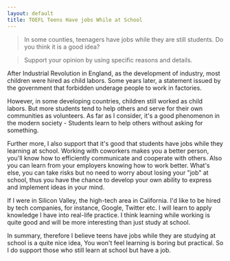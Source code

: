 ```yaml
---
layout: default
title: TOEFL Teens Have jobs While at School
---
```


> In some counties, teenagers have jobs while they are still students. Do you think it is a good idea?

> Support your opinion by using specific reasons and details.

After Industrial Revolution in England, as the development of industry, most children were hired as child labors. Some years later, a statement issued by the government that forbidden underage people to work in factories.

However, in some developing countries, children still worked as child labors. But more students tend to help others and serve for their own communities as volunteers. As far as I consider, it's a good phenomenon in the modern society - Students learn to help others without asking for something.

Further more, I also support that it's good that students have jobs while they learning at school. Working with coworkers makes you a better person, you'll know how to efficiently communicate and cooperate with others. Also you can learn from your employers knowing how to work better. What's else, you can take risks but no need to worry about losing your "job" at school, thus you have the chance to develop your own ability to express and implement ideas in your mind.

If I were in Silicon Valley, the high-tech area in California. I'd like to be hired by tech companies, for instance, Google, Twitter etc. I will learn to apply knowledge I have into real-life practice. I think learning while working is quite good and will be more interesting than just study at school.

In summary, therefore I believe teens have jobs while they are studying at school is a quite nice idea, You won't feel learning is boring but practical. So I do support those who still learn at school but have a job.